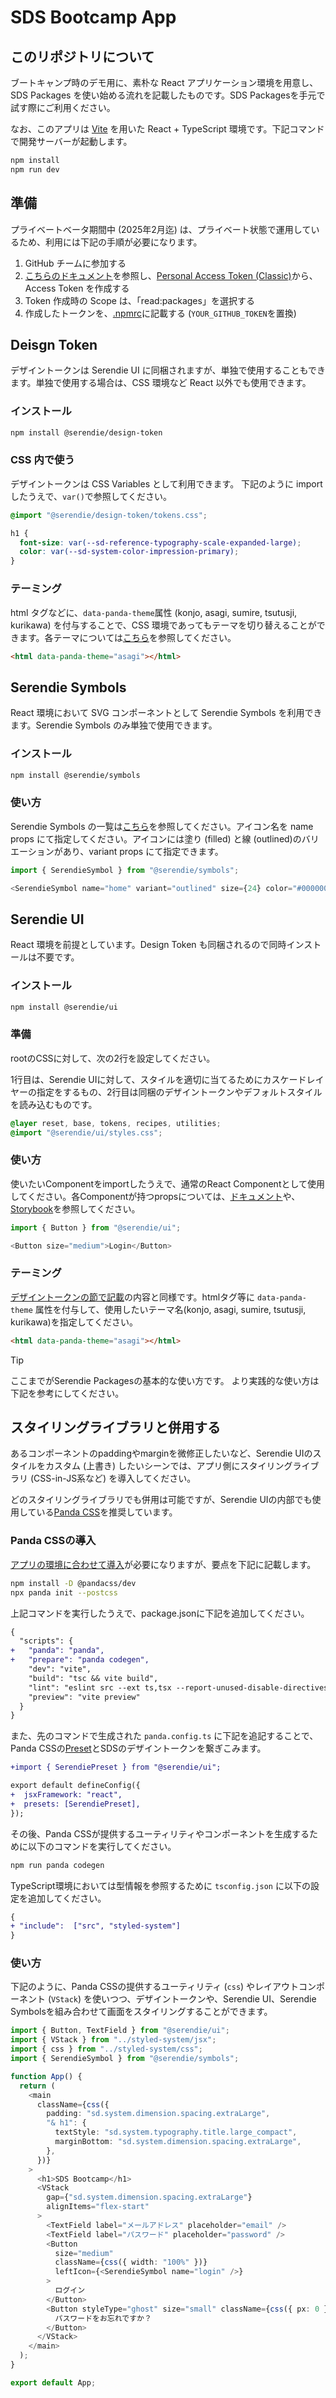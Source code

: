 # SDS Bootcamp App

## このリポジトリについて

ブートキャンプ時のデモ用に、素朴な React アプリケーション環境を用意し、SDS Packages を使い始める流れを記載したものです。SDS Packagesを手元で試す際にご利用ください。

なお、このアプリは [Vite](https://ja.vite.dev/) を用いた React + TypeScript 環境です。下記コマンドで開発サーバーが起動します。

```bash
npm install
npm run dev
```

## 準備

プライベートベータ期間中 (2025年2月迄) は、プライベート状態で運用しているため、利用には下記の手順が必要になります。

1. GitHub チームに参加する
2. [こちらのドキュメント](https://docs.github.com/ja/authentication/keeping-your-account-and-data-secure/managing-your-personal-access-tokens#personal-access-token-classic-%E3%81%AE%E4%BD%9C%E6%88%90)を参照し、[Personal Access Token (Classic)](https://github.com/settings/tokens/new)から、Access Token を作成する
3. Token 作成時の Scope は、「read:packages」を選択する
4. 作成したトークンを、[.npmrc](https://github.com/serendie/bootcamp/blob/main/.npmrc#L1)に記載する (`YOUR_GITHUB_TOKEN`を置換)

## Deisgn Token

デザイントークンは Serendie UI に同梱されますが、単独で使用することもできます。単独で使用する場合は、CSS 環境など React 以外でも使用できます。

### インストール

```bash
npm install @serendie/design-token
```

### CSS 内で使う

デザイントークンは CSS Variables として利用できます。
下記のように import したうえで、`var()`で参照してください。

```css
@import "@serendie/design-token/tokens.css";

h1 {
  font-size: var(--sd-reference-typography-scale-expanded-large);
  color: var(--sd-system-color-impression-primary);
}
```

### テーミング

html タグなどに、`data-panda-theme`属性 (konjo, asagi, sumire, tsutusji, kurikawa) を付与することで、CSS 環境であってもテーマを切り替えることができます。各テーマについては[こちら](https://serendie.design/foundations/theming/)を参照してください。

```html
<html data-panda-theme="asagi"></html>
```

## Serendie Symbols

React 環境において SVG コンポーネントとして Serendie Symbols を利用できます。Serendie Symbols のみ単独で使用できます。

### インストール

```bash
npm install @serendie/symbols
```

### 使い方

Serendie Symbols の一覧は[こちら](https://serendie.design/foundations/icon-list/)を参照してください。アイコン名を name props にて指定してください。アイコンには塗り (filled) と線 (outlined)のバリエーションがあり、variant props にて指定できます。

```typescript
import { SerendieSymbol } from "@serendie/symbols";

<SerendieSymbol name="home" variant="outlined" size={24} color="#000000" />;
```

## Serendie UI

React 環境を前提としています。Design Token も同梱されるので同時インストールは不要です。

### インストール

```bash
npm install @serendie/ui
```

### 準備

rootのCSSに対して、次の2行を設定してください。

1行目は、Serendie UIに対して、スタイルを適切に当てるためにカスケードレイヤーの指定をするもの、2行目は同梱のデザイントークンやデフォルトスタイルを読み込むものです。

```css
@layer reset, base, tokens, recipes, utilities;
@import "@serendie/ui/styles.css";
```

### 使い方

使いたいComponentをimportしたうえで、通常のReact Componentとして使用してください。各Componentが持つpropsについては、[ドキュメント](https://serendie.design/components/button/)や、[Storybook](https://storybook.serendie.design/?path=/story/components-button--medium)を参照してください。

```typescript
import { Button } from "@serendie/ui";

<Button size="medium">Login</Button>
```

### テーミング

[デザイントークンの節で記載](https://github.com/serendie/bootcamp?tab=readme-ov-file#%E3%83%86%E3%83%BC%E3%83%9F%E3%83%B3%E3%82%B0)の内容と同様です。htmlタグ等に `data-panda-theme` 属性を付与して、使用したいテーマ名(konjo, asagi, sumire, tsutusji, kurikawa)を指定してください。

```html
<html data-panda-theme="asagi"></html>
```

> [!TIP]
> ここまでがSerendie Packagesの基本的な使い方です。
> より実践的な使い方は下記を参考にしてください。

## スタイリングライブラリと併用する

あるコンポーネントのpaddingやmarginを微修正したいなど、Serendie UIのスタイルをカスタム (上書き) したいシーンでは、アプリ側にスタイリングライブラリ (CSS-in-JS系など) を導入してください。

どのスタイリングライブラリでも併用は可能ですが、Serendie UIの内部でも使用している[Panda CSS](https://panda-css.com/)を推奨しています。

### Panda CSSの導入

[アプリの環境に合わせて導入](https://panda-css.com/docs/overview/getting-started)が必要になりますが、要点を下記に記載します。

```bash
npm install -D @pandacss/dev
npx panda init --postcss
```

上記コマンドを実行したうえで、package.jsonに下記を追加してください。

```diff
{
  "scripts": {
+   "panda": "panda",
+   "prepare": "panda codegen",
    "dev": "vite",
    "build": "tsc && vite build",
    "lint": "eslint src --ext ts,tsx --report-unused-disable-directives --max-warnings 0",
    "preview": "vite preview"
  }
}
```

また、先のコマンドで生成された `panda.config.ts` に下記を追記することで、Panda CSSの[Preset](https://panda-css.com/docs/customization/presets)とSDSのデザイントークンを繋ぎこみます。

```diff
+import { SerendiePreset } from "@serendie/ui";

export default defineConfig({
+  jsxFramework: "react",
+  presets: [SerendiePreset],
});
```

その後、Panda CSSが提供するユーティリティやコンポーネントを生成するために以下のコマンドを実行してください。

```bash
npm run panda codegen

```

TypeScript環境においては型情報を参照するために `tsconfig.json` に以下の設定を追加してください。

```diff
{
+ "include":  ["src", "styled-system"]
}
```

### 使い方

下記のように、Panda CSSの提供するユーティリティ (`css`) やレイアウトコンポーネント (`VStack`) を使いつつ、デザイントークンや、Serendie UI、Serendie Symbolsを組み合わせて画面をスタイリングすることができます。

```typescript
import { Button, TextField } from "@serendie/ui";
import { VStack } from "../styled-system/jsx";
import { css } from "../styled-system/css";
import { SerendieSymbol } from "@serendie/symbols";

function App() {
  return (
    <main
      className={css({
        padding: "sd.system.dimension.spacing.extraLarge",
        "& h1": {
          textStyle: "sd.system.typography.title.large_compact",
          marginBottom: "sd.system.dimension.spacing.extraLarge",
        },
      })}
    >
      <h1>SDS Bootcamp</h1>
      <VStack
        gap={"sd.system.dimension.spacing.extraLarge"}
        alignItems="flex-start"
      >
        <TextField label="メールアドレス" placeholder="email" />
        <TextField label="パスワード" placeholder="password" />
        <Button
          size="medium"
          className={css({ width: "100%" })}
          leftIcon={<SerendieSymbol name="login" />}
        >
          ログイン
        </Button>
        <Button styleType="ghost" size="small" className={css({ px: 0 })}>
          パスワードをお忘れですか？
        </Button>
      </VStack>
    </main>
  );
}

export default App;
```
